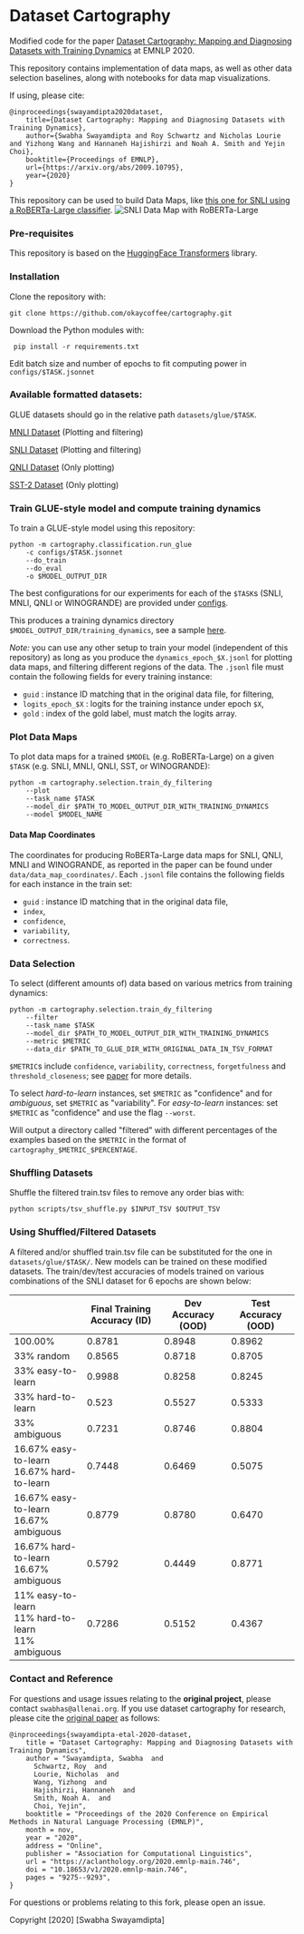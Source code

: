 # Dataset Cartography

Modified code for the paper [Dataset Cartography: Mapping and Diagnosing Datasets with Training Dynamics](https://aclanthology.org/2020.emnlp-main.746) at EMNLP 2020.

This repository contains implementation of data maps, as well as other data selection baselines, along with notebooks for data map visualizations.

If using, please cite:
```
@inproceedings{swayamdipta2020dataset,
    title={Dataset Cartography: Mapping and Diagnosing Datasets with Training Dynamics},
    author={Swabha Swayamdipta and Roy Schwartz and Nicholas Lourie and Yizhong Wang and Hannaneh Hajishirzi and Noah A. Smith and Yejin Choi},
    booktitle={Proceedings of EMNLP},
    url={https://arxiv.org/abs/2009.10795},
    year={2020}
}
```
This repository can be used to build Data Maps, like [this one for SNLI using a RoBERTa-Large classifier](./sample/SNLI_RoBERTa.pdf).
![SNLI Data Map with RoBERTa-Large](./sample/SNLI_RoBERTa.png)

### Pre-requisites

This repository is based on the [HuggingFace Transformers](https://github.com/huggingface/transformers) library.
<!-- Hyperparameter tuning is based on [HFTune](https://github.com/allenai/hftune). -->

### Installation

Clone the repository with:

```
git clone https://github.com/okaycoffee/cartography.git
```


Download the Python modules with:

```
 pip install -r requirements.txt
```

Edit batch size and number of epochs to fit computing power in `configs/$TASK.jsonnet`

### Available formatted datasets:

GLUE datasets should go in the relative path `datasets/glue/$TASK`. 

[MNLI Dataset](https://dl.fbaipublicfiles.com/glue/data/MNLI.zip) (Plotting and filtering)

[SNLI Dataset](https://dl.fbaipublicfiles.com/glue/data/SNLI.zip) (Plotting and filtering)

[QNLI Dataset](https://dl.fbaipublicfiles.com/glue/data/QNLI.zip) (Only plotting)

[SST-2 Dataset](https://dl.fbaipublicfiles.com/glue/data/SST-2.zip) (Only plotting)

### Train GLUE-style model and compute training dynamics

To train a GLUE-style model using this repository:

```
python -m cartography.classification.run_glue
    -c configs/$TASK.jsonnet
    --do_train
    --do_eval
    -o $MODEL_OUTPUT_DIR
```
The best configurations for our experiments for each of the `$TASK`s (SNLI, MNLI, QNLI or WINOGRANDE) are provided under [configs](./configs).

This produces a training dynamics directory `$MODEL_OUTPUT_DIR/training_dynamics`, see a sample [here](./sample/training_dynamics/).

*Note:* you can use any other setup to train your model (independent of this repository) as long as you produce the `dynamics_epoch_$X.jsonl` for plotting data maps, and filtering different regions of the data.
The `.jsonl` file must contain the following fields for every training instance:
- `guid` : instance ID matching that in the original data file, for filtering,
- `logits_epoch_$X` : logits for the training instance under epoch `$X`,
- `gold` : index of the gold label, must match the logits array.


### Plot Data Maps

To plot data maps for a trained `$MODEL` (e.g. RoBERTa-Large) on a given `$TASK` (e.g. SNLI, MNLI, QNLI, SST, or WINOGRANDE):

```
python -m cartography.selection.train_dy_filtering
    --plot
    --task_name $TASK
    --model_dir $PATH_TO_MODEL_OUTPUT_DIR_WITH_TRAINING_DYNAMICS
    --model $MODEL_NAME
```

#### Data Map Coordinates

The coordinates for producing RoBERTa-Large data maps for SNLI, QNLI, MNLI and WINOGRANDE, as reported in the paper can be found under `data/data_map_coordinates/`. Each `.jsonl` file contains the following fields for each instance in the train set:
- `guid` : instance ID matching that in the original data file,
- `index`,
- `confidence`,
- `variability`,
- `correctness`.


### Data Selection

To select (different amounts of) data based on various metrics from training dynamics:

```
python -m cartography.selection.train_dy_filtering
    --filter
    --task_name $TASK
    --model_dir $PATH_TO_MODEL_OUTPUT_DIR_WITH_TRAINING_DYNAMICS
    --metric $METRIC
    --data_dir $PATH_TO_GLUE_DIR_WITH_ORIGINAL_DATA_IN_TSV_FORMAT
```

`$METRIC`s include `confidence`, `variability`, `correctness`, `forgetfulness` and `threshold_closeness`; see [paper](https://aclanthology.org/2020.emnlp-main.746) for more details.

To select _hard-to-learn_ instances, set `$METRIC` as "confidence" and for _ambiguous_, set `$METRIC` as "variability". For _easy-to-learn_ instances: set `$METRIC` as "confidence" and use the flag `--worst`.

Will output a directory called "filtered" with different percentages of the examples based on the `$METRIC` in the format of `cartography_$METRIC_$PERCENTAGE`.

### Shuffling Datasets

Shuffle the filtered train.tsv files to remove any order bias with:

```
python scripts/tsv_shuffle.py $INPUT_TSV $OUTPUT_TSV
```
### Using Shuffled/Filtered Datasets

A filtered and/or shuffled train.tsv file can be substituted for the one in `datasets/glue/$TASK/`. New models can be trained on these modified datasets. The train/dev/test accuracies of models trained on various combinations of the SNLI dataset for 6 epochs are shown below: 

|                                                         | Final Training Accuracy (ID) | Dev Accuracy (OOD) | Test Accuracy (OOD) |
| ------------------------------------------------------- | ---------------------------- | ------------------ | ------------------- |
| 100.00%                                                 | 0.8781                       | 0.8948             | 0.8962              |
| 33% random                                              | 0.8565                       | 0.8718             | 0.8705              |
| 33% easy-to-learn                                       | 0.9988                       | 0.8258             | 0.8245              |
| 33% hard-to-learn                                       | 0.523                        | 0.5527             | 0.5333              |
| 33% ambiguous                                           | 0.7231                       | 0.8746             | 0.8804              |
| 16.67% easy-to-learn<br>16.67% hard-to-learn                  | 0.7448                       | 0.6469             | 0.5075              |
| 16.67% easy-to-learn<br>16.67% ambiguous                      | 0.8779                       | 0.8780              | 0.6470               |
| 16.67% hard-to-learn<br>16.67% ambiguous                      | 0.5792                       | 0.4449             | 0.8771              |
| 11% easy-to-learn<br>11% hard-to-learn<br>11% ambiguous | 0.7286                       | 0.5152             | 0.4367              |

### Contact and Reference

For questions and usage issues relating to the __original project__, please contact `swabhas@allenai.org`. If you use dataset cartography for research, please cite the [original paper](https://aclanthology.org/2020.emnlp-main.746) as follows:

```
@inproceedings{swayamdipta-etal-2020-dataset,
    title = "Dataset Cartography: Mapping and Diagnosing Datasets with Training Dynamics",
    author = "Swayamdipta, Swabha  and
      Schwartz, Roy  and
      Lourie, Nicholas  and
      Wang, Yizhong  and
      Hajishirzi, Hannaneh  and
      Smith, Noah A.  and
      Choi, Yejin",
    booktitle = "Proceedings of the 2020 Conference on Empirical Methods in Natural Language Processing (EMNLP)",
    month = nov,
    year = "2020",
    address = "Online",
    publisher = "Association for Computational Linguistics",
    url = "https://aclanthology.org/2020.emnlp-main.746",
    doi = "10.18653/v1/2020.emnlp-main.746",
    pages = "9275--9293",
}
```

For questions or problems relating to this fork, please open an issue.

Copyright [2020] [Swabha Swayamdipta]

